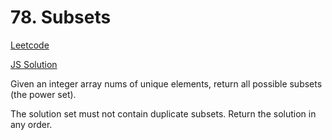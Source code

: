 # 78. Subsets

[Leetcode](https://leetcode.com/problems/subsets)

[JS Solution](./index.js)

Given an integer array nums of unique elements, return all possible
subsets (the power set).

The solution set must not contain duplicate subsets. Return the solution in any order.

